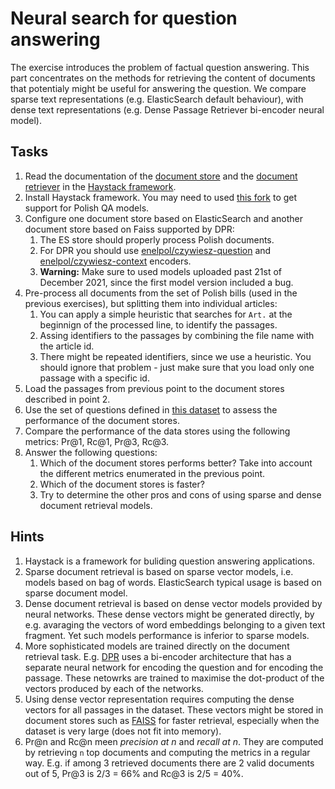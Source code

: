 # Neural search for question answering

The exercise introduces the problem of factual question answering. This part concentrates on the methods for retrieving
the content of documents that potentialy might be useful for answering the question. We compare sparse text
representations (e.g. ElasticSearch default behaviour), with dense text representations (e.g. Dense Passage Retriever
bi-encoder neural model).

## Tasks

1. Read the documentation of the [document store](https://haystack.deepset.ai/reference/document-store) and
   the [document retriever](https://haystack.deepset.ai/reference/retriever) in the 
   [Haystack framework](https://haystack.deepset.ai/overview/intro).
1. Install Haystack framework. You may need to used [this fork](https://github.com/apohllo/haystack/tree/use-auto-tokenizer-by-default) 
   to get support for Polish QA models.
3. Configure one document store based on ElasticSearch and another document store based on Faiss supported by DPR:
   1. The ES store should properly process Polish documents.
   2. For DPR you should use [enelpol/czywiesz-question](https://huggingface.co/enelpol/czywiesz-question) and 
      [enelpol/czywiesz-context](https://huggingface.co/enelpol/czywiesz-context) encoders.
   3. **Warning:** Make sure to used models uploaded past 21st of December 2021, since the first model version included a bug.
4. Pre-process all documents from the set of Polish bills (used in the previous exercises), but splitting them into
   individual articles: 
   1. You can apply a simple heuristic that searches for `Art.` at the beginnign of the processed line, to identify the passages. 
   2. Assing identifiers to the passages by combining the file name with the article id.
   3. There might be repeated identifiers, since we use a heuristic. You should ignore that problem - just make sure
      that you load only one passage with a specific id.
3. Load the passages from previous point to the document stores described in point 2.
8. Use the set of questions defined in [this dataset](https://github.com/apohllo/simple-legal-questions-pl) to assess the performance of the document stores.
9. Compare the performance of the data stores using the following metrics: Pr@1, Rc@1, Pr@3, Rc@3.
10. Answer the following questions:
    1. Which of the document stores performs better? Take into account the different metrics enumerated in the previous
       point.
    2. Which of the document stores is faster?
    3. Try to determine the other pros and cons of using sparse and dense document retrieval models.
   

## Hints

1. Haystack is a framework for buliding question answering applications.
2. Sparse document retrieval is based on sparse vector models, i.e. models based on bag of words. ElasticSearch typical
   usage is based on sparse document model.
3. Dense document retrieval is based on dense vector models provided by neural networks. These dense vectors might be 
   generated directly, by e.g. avaraging the vectors of word embeddings belonging to a given text fragment. Yet such
   models performance is inferior to sparse models.
4. More sophisticated models are trained directly on the document retrieval task. E.g. [DPR](https://arxiv.org/abs/2004.04906)
   uses a bi-encoder architecture that has a separate neural network for encoding the question and for encoding the passage.
   These netowrks are trained to maximise the dot-product of the vectors produced by each of the networks.
5. Using dense vector representation requires computing the dense vectors for all passages in the dataset. 
   These vectors might be stored in document stores such as [FAISS](https://github.com/facebookresearch/faiss) for faster retrieval, 
   especially when the dataset is very large (does not fit into memory).
6. Pr@n and Rc@n meen *precision at n* and *recall at n*. They are computed by retrieving `n` top documents and
   computing the metrics in a regular way. E.g. if among 3 retrieved documents there are 2 valid documents out of 5, 
   Pr@3 is 2/3 = 66% and Rc@3 is 2/5 = 40%.
